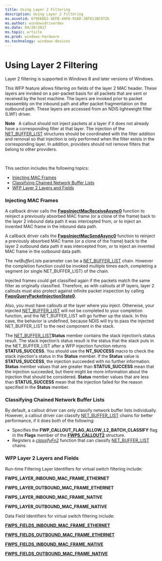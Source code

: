 ```yaml
---
title: Using Layer 2 Filtering
description: Using Layer 2 Filtering
ms.assetid: 679E6DE2-4EFB-44F6-936D-2BF611BC9726
ms.author: windowsdriverdev
ms.date: 04/20/2017
ms.topic: article
ms.prod: windows-hardware
ms.technology: windows-devices
---
```


# Using Layer 2 Filtering


Layer 2 filtering is supported in Windows 8 and later versions of Windows.

This WFP feature allows filtering on fields of the layer 2 MAC header. These layers are invoked on a per-packet basis for all packets that are sent or received by the host machine. The layers are invoked prior to packet reassembly on the inbound path and after packet fragmentation on the outbound path. These layers are accessed from an NDIS lightweight filter (LWF) driver.

**Note**   A callout should not inject packets at a layer if it does not already have a corresponding filter at that layer. The injection of the [NET\_BUFFER\_LIST](net-buffer-list-structure.md) structures should be coordinated with the filter addition and removal so that injection is only performed when the filter exists in the corresponding layer. In addition, providers should not remove filters that belong to other providers.

 

This section includes the following topics:

-   [Injecting MAC Frames](#injecting-mac-frames)
-   [Classifying Chained Network Buffer Lists](#classifying-chained-network-buffer-lists)
-   [WFP Layer 2 Layers and Fields](#wfp-layer-2-layers-and-fields)

### Injecting MAC Frames

A callback driver calls the [**FwpsInjectMacReceiveAsync0**](https://msdn.microsoft.com/library/windows/hardware/hh439588) function to reinject a previously absorbed MAC frame (or a clone of the frame) back to the layer 2 inbound data path it was intercepted from, or to inject an invented MAC frame in the inbound data path.

A callback driver calls the [**FwpsInjectMacSendAsync0**](https://msdn.microsoft.com/library/windows/hardware/hh439593) function to reinject a previously absorbed MAC frame (or a clone of the frame) back to the layer 2 outbound data path it was intercepted from, or to inject an invented MAC frame in the outbound data path.

The *netBufferLists* parameter can be a [NET\_BUFFER\_LIST](net-buffer-list-structure.md) chain. However the completion function could be invoked multiple times each, completing a segment (or single NET\_BUFFER\_LIST) of the chain.

Injected frames could get classified again if the packets match the same filter as originally classified. Therefore, as with callouts at IP layers, layer 2 callouts must also protect against infinite packet inspection by calling [**FwpsQueryPacketInjectionState0**](https://msdn.microsoft.com/library/windows/hardware/ff551202).

Also, you must have callouts at the layer where you inject. Otherwise, your injected [NET\_BUFFER\_LIST](net-buffer-list-structure.md) will not be completed to your completion function, and the NET\_BUFFER\_LIST will go further up the stack. In this case, the behavior is undefined, because NDIS will try to pass the injected NET\_BUFFER\_LIST to the next component in the stack.

The [NET\_BUFFER\_LIST](net-buffer-list-structure.md)**Status** member contains the stack injection’s status result. The stack injection’s status result is the status that the stack puts in the NET\_BUFFER\_LIST after a WFP injection function returns **STATUS\_SUCCESS**. You should use the **NT\_SUCCESS** macro to check the stack injection's status in the **Status** member. If the **Status** value is **STATUS\_SUCCESS**, the injection succeeded with no further information. **Status** member values that are greater than **STATUS\_SUCCESS** mean that the injection succeeded, but there might be more information about the injection that should be considered. **Status** member values that are less than **STATUS\_SUCCESS** mean that the injection failed for the reason specified in the **Status** member.

### Classifying Chained Network Buffer Lists

By default, a callout driver can only classify network buffer lists individually. However, a callout driver can classify [NET\_BUFFER\_LIST](net-buffer-list-structure.md) chains for better performance, if it does both of the following:

-   Specifies the **FWP\_CALLOUT\_FLAG\_ALLOW\_L2\_BATCH\_CLASSIFY** flag in the **Flags** member of the [**FWPS\_CALLOUT2**](https://msdn.microsoft.com/library/windows/hardware/hh439700) structure.
-   Registers a [*classifyFn2*](https://msdn.microsoft.com/library/windows/hardware/hh439337) function that can classify [NET\_BUFFER\_LIST](net-buffer-list-structure.md) chains.

### WFP Layer 2 Layers and Fields

Run-time Filtering Layer Identifiers for virtual switch filtering include:

**FWPS\_LAYER\_INBOUND\_MAC\_FRAME\_ETHERNET**

**FWPS\_LAYER\_OUTBOUND\_MAC\_FRAME\_ETHERNET**

**FWPS\_LAYER\_INBOUND\_MAC\_FRAME\_NATIVE**

**FWPS\_LAYER\_OUTBOUND\_MAC\_FRAME\_NATIVE**

Data Field Identifiers for virtual switch filtering include:

[**FWPS\_FIELDS\_INBOUND\_MAC\_FRAME\_ETHERNET**](https://msdn.microsoft.com/library/windows/hardware/ff551291)

[**FWPS\_FIELDS\_OUTBOUND\_MAC\_FRAME\_ETHERNET**](https://msdn.microsoft.com/library/windows/hardware/ff551334)

[**FWPS\_FIELDS\_INBOUND\_MAC\_FRAME\_NATIVE**](https://msdn.microsoft.com/library/windows/hardware/hh439728)

[**FWPS\_FIELDS\_OUTBOUND\_MAC\_FRAME\_NATIVE**](https://msdn.microsoft.com/library/windows/hardware/hh439757)

 

 





